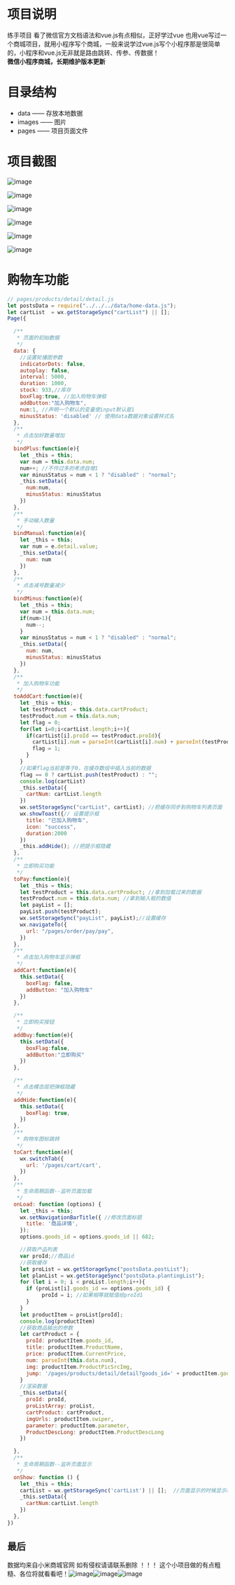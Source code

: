 # 项目说明
练手项目 看了微信官方文档语法和vue.js有点相似，正好学过vue 也用vue写过一个商城项目，就用小程序写个商城，一般来说学过vue.js写个小程序那是很简单的，小程序和vue.js无非就是路由跳转、传参、传数据！    
**微信小程序商城，长期维护版本更新**

# 目录结构
- data —— 存放本地数据
- images —— 图片
- pages —— 项目页面文件

# 项目截图

![image](https://github.com/Anson212/xiaomi-WeChat/blob/master/images/gif.gif)

![image](https://github.com/Anson212/xiaomi-WeChat/blob/master/images/shouye.png)

![image](https://github.com/Anson212/xiaomi-WeChat/blob/master/images/224342.png)

![image](https://github.com/Anson212/xiaomi-WeChat/blob/master/images/fafa.png)

![image](https://github.com/Anson212/xiaomi-WeChat/blob/master/images/ghgsdgs.png)

![image](https://github.com/Anson212/xiaomi-WeChat/blob/master/images/jjaa.png)

# 购物车功能

```javascript
// pages/products/detail/detail.js
let postsData = require("../../../data/home-data.js");
let cartList  = wx.getStorageSync("cartList") || [];  
Page({

  /**
   * 页面的初始数据
   */
  data: {
    //设置轮播图参数
    indicatorDots: false,
    autoplay: false,
    interval: 5000,
    duration: 1000,
    stock: 933,//库存
    boxFlag:true, //加入购物车弹框
    addButton:"加入购物车",
    num:1, //声明一个默认的变量使input默认是1
    minusStatus: 'disabled' // 使用data数据对象设置样式名  
  },
  /**
   * 点击加好数量增加
   */
  bindPlus:function(e){
    let _this = this;
    var num = this.data.num; 
    num++; //不作过多的考虑自增1
    var minusStatus = num < 1 ? "disabled" : "normal"; 
    _this.setData({
      num:num,
      minusStatus: minusStatus
    })
  },
  /**
   * 手动输入数量
   */
  bindManual:function(e){
    let _this = this;
    var num = e.detail.value;
    _this.setData({
      num: num
    })
  },
  /**
   * 点击减号数量减少
   */
  bindMinus:function(e){
    let _this = this;
    var num = this.data.num; 
    if(num>1){
      num--;
    }
    var minusStatus = num < 1 ? "disabled" : "normal";
    _this.setData({
      num: num,
      minusStatus: minusStatus
    })
  },
  /**
   * 加入购物车功能
   */
  toAddCart:function(e){
    let _this = this;
    let testProduct  = this.data.cartProduct; 
    testProduct.num = this.data.num;
    let flag = 0; 
    for(let i=0;i<cartList.length;i++){ 
      if(cartList[i].proId == testProduct.proId){
        cartList[i].num = parseInt(cartList[i].num) + parseInt(testProduct.num)
        flag = 1;
      }
    }
    //如果flag当前是等于0，在缓存数组中插入当前的数据
    flag == 0 ? cartList.push(testProduct) : "";
    console.log(cartList)
    _this.setData({
      cartNum: cartList.length
    })
    wx.setStorageSync("cartList", cartList); //把缓存同步到购物车列表页面
    wx.showToast({// 设置提示框
      title: "已加入购物车",
      icon: "success",
      duration:2000
    })
    _this.addHide(); //把提示框隐藏
  },
  /**
   * 立即购买功能
   */
  toPay:function(e){
    let _this = this;
    let testProduct = this.data.cartProduct; //拿到加载过来的数据
    testProduct.num = this.data.num; //拿到输入框的数值
    let payList = []; 
    payList.push(testProduct);
    wx.setStorageSync("payList", payList);//设置缓存
    wx.navigateTo({
      url: "/pages/order/pay/pay",
    })
  },
  /**
   * 点击加入购物车显示弹框
   */
  addCart:function(e){
    this.setData({
      boxFlag: false,
      addButton: "加入购物车"
    })
  },

  /**
   * 立即购买按钮
   */
  addBuy:function(e){
    this.setData({
      boxFlag:false,
      addButton:"立即购买"
    })
  },

  /**
   * 点击模态层把弹框隐藏
   */
  addHide:function(e){
    this.setData({
      boxFlag: true,
    })
  },
  /**
   * 购物车图标跳转
   */
  toCart:function(e){
    wx.switchTab({
      url: '/pages/cart/cart',
    })
  },
  /**
   * 生命周期函数--监听页面加载
   */
  onLoad: function (options) {
    let _this = this;
    wx.setNavigationBarTitle({ //修改页面标题
      title: '商品详情',
    });
    options.goods_id = options.goods_id || 682;

    //获取产品列表
    var proId;//商品id
    //获取缓存
    let proList = wx.getStorageSync("postsData.postList");
    let planList = wx.getStorageSync("postsData.plantingList");
    for (let i = 0; i < proList.length;i++){
      if (proList[i].goods_id == options.goods_id) {
           proId = i; //如果相等就赋值给proId1
      }
    }
    let productItem = proList[proId];
    console.log(productItem)
    //获取商品输出的参数
    let cartProduct = {
      proId: productItem.goods_id,
      title: productItem.ProductName,
      price: productItem.CurrentPrice,
      num: parseInt(this.data.num),
      img: productItem.ProductPicSrcImg,
      jump: '/pages/products/detail/detail?goods_id=' + productItem.goods_id,
    }
    //渲染数据
    _this.setData({
      proId: proId,
      proListArray: proList,
      cartProduct: cartProduct,
      imgUrls: productItem.swiper,
      parameter: productItem.parameter,
      ProductDescLong: productItem.ProductDescLong
    })

  },
  /**
   * 生命周期函数--监听页面显示
   */
  onShow: function () {
    let _this = this;
    cartList = wx.getStorageSync('cartList') || [];  //页面显示的时候显示缓存
    _this.setData({
      cartNum:cartList.length
    })
  },
})
```

## 最后
数据均来自小米商城官网 如有侵权请请联系删除 ！！！   这个小项目做的有点粗糙、各位将就看看吧！![image](C:\Users\123\Desktop\xiaomi-WeChat\images\123.png)![image](C:\Users\123\Desktop\xiaomi-WeChat\images\123.png)![image](C:\Users\123\Desktop\xiaomi-WeChat\images\123.png)
